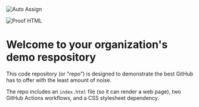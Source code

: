 ![Auto Assign](https://github.com/Typescript++/demo-repository/actions/workflows/auto-assign.yml/badge.svg)

![Proof HTML](https://github.com/Typescript++/demo-repository/actions/workflows/proof-html.yml/badge.svg)

# Welcome to your organization's demo respository
This code repository (or "repo") is designed to demonstrate the best GitHub has to offer with the least amount of noise.

The repo includes an `index.html` file (so it can render a web page), two GitHub Actions workflows, and a CSS stylesheet dependency.

